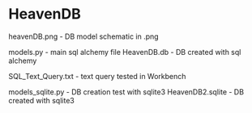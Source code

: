 # HeavenDB
heavenDB.png - DB model schematic in .png

models.py - main sql alchemy file
HeavenDB.db - DB created with sql alchemy

SQL_Text_Query.txt - text query tested in Workbench

models_sqlite.py - DB creation test with sqlite3
HeavenDB2.sqlite - DB created with sqlite3
